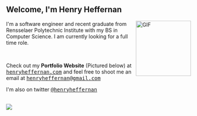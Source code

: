 <h2>Welcome, I'm Henry Heffernan 
</h2>
 
<img align="right" alt="GIF" width="150" src="https://cdn.discordapp.com/attachments/472252022456844288/972721337355354132/forhire.png" />
<p>I'm a software engineer and recent graduate from Rensselaer Polytechnic Institute with my BS in Computer Science. I am currently looking for a full time role.</p>
<br>
<p>Check out my <b>Portfolio Website</b> (Pictured below) at <a href="https://henryheffernan.com/"><samp>henryheffernan.com</samp></a> and feel free to shoot me an email at <a href="mailto:henryheffernan@gmail.com"><samp>henryheffernan@gmail.com</samp></a></p> 

<p>I'm also on twitter <a href="https://twitter.com/henryheffernan"><samp>@henryheffernan</samp></a></p>
<br>
<img src="https://henryheffernan.com/images/preview-new.jpg" >
<!---
&nbsp<img src="https://henryheffernan.vercel.app/favicon.ico" width="28" align="center"/>
-->
